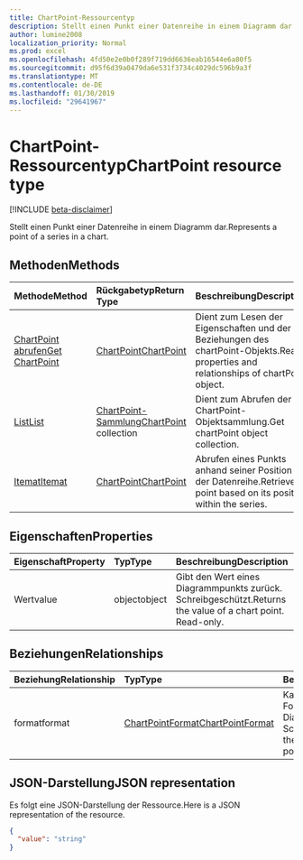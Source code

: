 ```yaml
---
title: ChartPoint-Ressourcentyp
description: Stellt einen Punkt einer Datenreihe in einem Diagramm dar.
author: lumine2008
localization_priority: Normal
ms.prod: excel
ms.openlocfilehash: 4fd50e2e0b0f289f719dd6636eab16544e6a80f5
ms.sourcegitcommit: d95f6d39a0479da6e531f3734c4029dc596b9a3f
ms.translationtype: MT
ms.contentlocale: de-DE
ms.lasthandoff: 01/30/2019
ms.locfileid: "29641967"
---
```

# <a name="chartpoint-resource-type"></a><span data-ttu-id="31a9d-103">ChartPoint-Ressourcentyp</span><span class="sxs-lookup"><span data-stu-id="31a9d-103">ChartPoint resource type</span></span>

[!INCLUDE [beta-disclaimer](../../includes/beta-disclaimer.md)]

<span data-ttu-id="31a9d-104">Stellt einen Punkt einer Datenreihe in einem Diagramm dar.</span><span class="sxs-lookup"><span data-stu-id="31a9d-104">Represents a point of a series in a chart.</span></span>


## <a name="methods"></a><span data-ttu-id="31a9d-105">Methoden</span><span class="sxs-lookup"><span data-stu-id="31a9d-105">Methods</span></span>

| <span data-ttu-id="31a9d-106">Methode</span><span class="sxs-lookup"><span data-stu-id="31a9d-106">Method</span></span>           | <span data-ttu-id="31a9d-107">Rückgabetyp</span><span class="sxs-lookup"><span data-stu-id="31a9d-107">Return Type</span></span>    |<span data-ttu-id="31a9d-108">Beschreibung</span><span class="sxs-lookup"><span data-stu-id="31a9d-108">Description</span></span>|
|:---------------|:--------|:----------|
|[<span data-ttu-id="31a9d-109">ChartPoint abrufen</span><span class="sxs-lookup"><span data-stu-id="31a9d-109">Get ChartPoint</span></span>](../api/chartpoint-get.md) | [<span data-ttu-id="31a9d-110">ChartPoint</span><span class="sxs-lookup"><span data-stu-id="31a9d-110">ChartPoint</span></span>](chartpoint.md) |<span data-ttu-id="31a9d-111">Dient zum Lesen der Eigenschaften und der Beziehungen des chartPoint-Objekts.</span><span class="sxs-lookup"><span data-stu-id="31a9d-111">Read properties and relationships of chartPoint object.</span></span>|
|[<span data-ttu-id="31a9d-112">List</span><span class="sxs-lookup"><span data-stu-id="31a9d-112">List</span></span>](../api/chartpoint-list.md) | <span data-ttu-id="31a9d-113">[ChartPoint-Sammlung](chartpoint.md)</span><span class="sxs-lookup"><span data-stu-id="31a9d-113">[ChartPoint](chartpoint.md) collection</span></span> |<span data-ttu-id="31a9d-114">Dient zum Abrufen der ChartPoint-Objektsammlung.</span><span class="sxs-lookup"><span data-stu-id="31a9d-114">Get chartPoint object collection.</span></span> |
|[<span data-ttu-id="31a9d-115">Itemat</span><span class="sxs-lookup"><span data-stu-id="31a9d-115">Itemat</span></span>](../api/chartpointscollection-itemat.md)|[<span data-ttu-id="31a9d-116">ChartPoint</span><span class="sxs-lookup"><span data-stu-id="31a9d-116">ChartPoint</span></span>](chartpoint.md)|<span data-ttu-id="31a9d-117">Abrufen eines Punkts anhand seiner Position in der Datenreihe.</span><span class="sxs-lookup"><span data-stu-id="31a9d-117">Retrieve a point based on its position within the series.</span></span>|

## <a name="properties"></a><span data-ttu-id="31a9d-118">Eigenschaften</span><span class="sxs-lookup"><span data-stu-id="31a9d-118">Properties</span></span>
| <span data-ttu-id="31a9d-119">Eigenschaft</span><span class="sxs-lookup"><span data-stu-id="31a9d-119">Property</span></span>     | <span data-ttu-id="31a9d-120">Typ</span><span class="sxs-lookup"><span data-stu-id="31a9d-120">Type</span></span>   |<span data-ttu-id="31a9d-121">Beschreibung</span><span class="sxs-lookup"><span data-stu-id="31a9d-121">Description</span></span>|
|:---------------|:--------|:----------|
|<span data-ttu-id="31a9d-122">Wert</span><span class="sxs-lookup"><span data-stu-id="31a9d-122">value</span></span>|<span data-ttu-id="31a9d-123">object</span><span class="sxs-lookup"><span data-stu-id="31a9d-123">object</span></span>|<span data-ttu-id="31a9d-p101">Gibt den Wert eines Diagrammpunkts zurück. Schreibgeschützt.</span><span class="sxs-lookup"><span data-stu-id="31a9d-p101">Returns the value of a chart point. Read-only.</span></span>|

## <a name="relationships"></a><span data-ttu-id="31a9d-126">Beziehungen</span><span class="sxs-lookup"><span data-stu-id="31a9d-126">Relationships</span></span>
| <span data-ttu-id="31a9d-127">Beziehung</span><span class="sxs-lookup"><span data-stu-id="31a9d-127">Relationship</span></span> | <span data-ttu-id="31a9d-128">Typ</span><span class="sxs-lookup"><span data-stu-id="31a9d-128">Type</span></span>   |<span data-ttu-id="31a9d-129">Beschreibung</span><span class="sxs-lookup"><span data-stu-id="31a9d-129">Description</span></span>|
|:---------------|:--------|:----------|
|<span data-ttu-id="31a9d-130">format</span><span class="sxs-lookup"><span data-stu-id="31a9d-130">format</span></span>|[<span data-ttu-id="31a9d-131">ChartPointFormat</span><span class="sxs-lookup"><span data-stu-id="31a9d-131">ChartPointFormat</span></span>](chartpointformat.md)|<span data-ttu-id="31a9d-p102">Kapselt die Formateigenschaften eines Diagrammpunkts. Schreibgeschützt.</span><span class="sxs-lookup"><span data-stu-id="31a9d-p102">Encapsulates the format properties chart point. Read-only.</span></span>|

## <a name="json-representation"></a><span data-ttu-id="31a9d-134">JSON-Darstellung</span><span class="sxs-lookup"><span data-stu-id="31a9d-134">JSON representation</span></span>

<span data-ttu-id="31a9d-135">Es folgt eine JSON-Darstellung der Ressource.</span><span class="sxs-lookup"><span data-stu-id="31a9d-135">Here is a JSON representation of the resource.</span></span>

<!-- {
  "blockType": "resource",
  "optionalProperties": [

  ],
  "@odata.type": "microsoft.graph.chartPoint"
}-->

```json
{
  "value": "string"
}

```

<!-- uuid: 8fcb5dbc-d5aa-4681-8e31-b001d5168d79
2015-10-25 14:57:30 UTC -->
<!--
{
  "type": "#page.annotation",
  "description": "ChartPoint resource",
  "keywords": "",
  "section": "documentation",
  "tocPath": "",
  "suppressions": [
    "Error: /api-reference/beta/resources/chartpoint.md:\r\n      Exception processing links.\r\n    System.ArgumentException: Link Definition was null. Link text: !INCLUDE [beta-disclaimer](../../includes/beta-disclaimer.md)\r\n      at ApiDoctor.Validation.DocFile.get_LinkDestinations()\r\n      at ApiDoctor.Validation.DocSet.ValidateLinks(Boolean includeWarnings, String[] relativePathForFiles, IssueLogger issues, Boolean requireFilenameCaseMatch, Boolean printOrphanedFiles)"
  ]
}
-->
